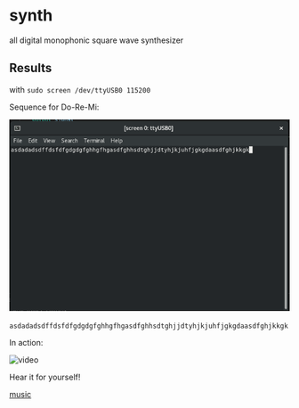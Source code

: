 # synth

all digital monophonic square wave synthesizer

## Results
with `sudo screen /dev/ttyUSB0 115200`

Sequence for Do-Re-Mi:

![Sequence for Do-Re-Mi](results/sequence.png)

`asdadadsdffdsfdfgdgdgfghhgfhgasdfghhsdtghjjdtyhjkjuhfjgkgdaasdfghjkkgk`

In action:

![video](results/video.gif)

Hear it for yourself!

[music](results/music.mp3)
